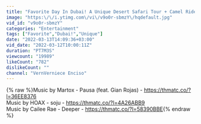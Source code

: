 ```yaml
---
title: "Favorite Day In Dubai! A Unique Desert Safari Tour + Camel Ride | Wife Life Diaries"
image: "https:\/\/i.ytimg.com\/vi\/v9o0r-sbmzY\/hqdefault.jpg"
vid_id: "v9o0r-sbmzY"
categories: "Entertainment"
tags: ["Favorite","Dubai!","Unique"]
date: "2022-03-13T14:09:36+03:00"
vid_date: "2022-03-12T10:00:11Z"
duration: "PT7M3S"
viewcount: "19989"
likeCount: "782"
dislikeCount: ""
channel: "VernVerniece Enciso"
---
```

{% raw %}Music by Martox - Pausa (feat. Gian Rojas) - <a rel="nofollow" target="blank" href="https://thmatc.co/?l=36EE8376">https://thmatc.co/?l=36EE8376</a><br />Music by HOAX - soju - <a rel="nofollow" target="blank" href="https://thmatc.co/?l=4A26ABB9">https://thmatc.co/?l=4A26ABB9</a><br />Music by Cailee Rae - Deeper - <a rel="nofollow" target="blank" href="https://thmatc.co/?l=58390BBE">https://thmatc.co/?l=58390BBE</a>{% endraw %}
